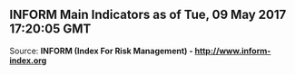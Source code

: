 ## INFORM Main Indicators as of Tue, 09 May 2017 17:20:05 GMT

Source: **INFORM (Index For Risk Management) - http://www.inform-index.org**